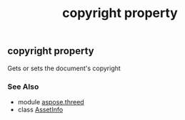﻿---
title: copyright property
second_title: Aspose.3D for Python via .NET API References
description: 
type: docs
weight: 140
url: /python-net/aspose.threed/assetinfo/copyright/
is_root: false
---

## copyright property


Gets or sets the document's copyright

### See Also
* module [aspose.threed](../../)
* class [AssetInfo](/3d/python-net/aspose.threed/assetinfo)
